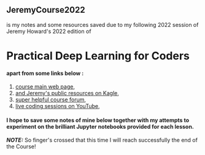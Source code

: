 ## JeremyCourse2022
 is my notes and some resources saved due to my following 2022 session of Jeremy Howard's 2022 edition of
# Practical Deep Learning for Coders
#### apart from some links below :
1. [course main web page](https://course.fast.ai/),
2. [and Jeremy's public resources on Kagle](https://www.kaggle.com/jhoward/code?userId=3256&sortBy=dateCreated&tab=profile),
3. [super helpful course forum](https://www.youtube.com/playlist?list=PLfYUBJiXbdtSgU6S_3l6pX-4hQYKNJZFU),
4. [live coding sessions on YouTube](https://www.youtube.com/playlist?list=PLfYUBJiXbdtSLBPJ1GMx-sQWf6iNhb8mM),  
#### I hope to save some notes of mine below together with my attempts to experiment on the brilliant Jupyter notebooks provided for each lesson.  
**_NOTE:_**  So finger's crossed that this time I will reach successfully the end of the Course!

